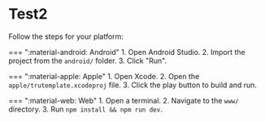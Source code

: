 # Test2

Follow the steps for your platform:

=== ":material-android: Android"
    1. Open Android Studio.
    2. Import the project from the `android/` folder.
    3. Click "Run".

=== ":material-apple: Apple"
    1. Open Xcode.
    2. Open the `apple/trutemplate.xcodeproj` file.
    3. Click the play button to build and run.

=== ":material-web: Web"
    1. Open a terminal.
    2. Navigate to the `www/` directory.
    3. Run `npm install && npm run dev`.